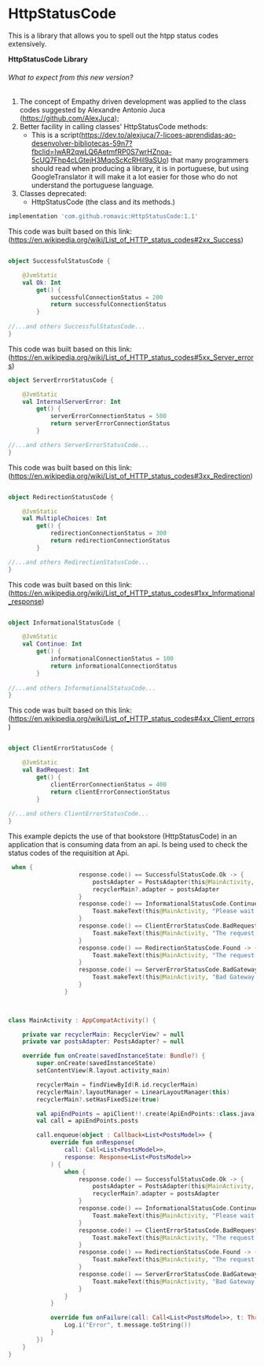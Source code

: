 # HttpStatusCode
This is a library that allows you to spell out the htpp status codes extensively.

**HttpStatusCode Library**

###### What to expect from this new version?

1. The concept of Empathy driven development was applied to the class codes suggested by Alexandre Antonio Juca (https://github.com/AlexJuca);
2. Better facility in calling classes' HttpStatusCode methods:
   - This is a script(https://dev.to/alexjuca/7-licoes-aprendidas-ao-desenvolver-bibliotecas-59n7?fbclid=IwAR2qwLQ6AetmfRP0S7wrHZnoa-5cUQ7Fhp4cLGtejH3MqoScKcRHil9aSUo) that many programmers should read when producing a library, it is in portuguese, but using GoogleTranslator it will make it a lot easier for those who do not understand the portuguese language.
3. Classes deprecated:
   - HttpStatusCode (the class and its methods.)

```Groovy
implementation 'com.github.romavic:HttpStatusCode:1.1'
```

This code was built based on this link:(https://en.wikipedia.org/wiki/List_of_HTTP_status_codes#2xx_Success)

```Kotlin

object SuccessfulStatusCode {

    @JvmStatic
    val Ok: Int
        get() {
            successfulConnectionStatus = 200
            return successfulConnectionStatus
        }
        
//...and others SuccessfulStatusCode...
}
```
This code was built based on this link:(https://en.wikipedia.org/wiki/List_of_HTTP_status_codes#5xx_Server_errors)

```Kotlin
object ServerErrorStatusCode {

    @JvmStatic
    val InternalServerError: Int
        get() {
            serverErrorConnectionStatus = 500
            return serverErrorConnectionStatus
        }

//...and others ServerErrorStatusCode...
}
```
This code was built based on this link:(https://en.wikipedia.org/wiki/List_of_HTTP_status_codes#3xx_Redirection)

```Kotlin

object RedirectionStatusCode {

    @JvmStatic
    val MultipleChoices: Int
        get() {
            redirectionConnectionStatus = 300
            return redirectionConnectionStatus
        }

//...and others RedirectionStatusCode...
}
```
This code was built based on this link:(https://en.wikipedia.org/wiki/List_of_HTTP_status_codes#1xx_Informational_response)

```Kotlin

object InformationalStatusCode {

    @JvmStatic
    val Continue: Int
        get() {
            informationalConnectionStatus = 100
            return informationalConnectionStatus
        }
        
//...and others InformationalStatusCode...
}
```
This code was built based on this link:(https://en.wikipedia.org/wiki/List_of_HTTP_status_codes#4xx_Client_errors)

```Kotlin

object ClientErrorStatusCode {

    @JvmStatic
    val BadRequest: Int
        get() {
            clientErrorConnectionStatus = 400
            return clientErrorConnectionStatus
        }
        
//...and others ClientErrorStatusCode...
}
```
This example depicts the use of that bookstore (HttpStatusCode) in an application that is consuming data from an api.
Is being used to check the status codes of the requisition at Api.

```Kotlin
 when {
                    response.code() == SuccessfulStatusCode.Ok -> {
                        postsAdapter = PostsAdapter(this@MainActivity, response.body()!!)
                        recyclerMain?.adapter = postsAdapter
                    }
                    response.code() == InformationalStatusCode.Continue -> {
                        Toast.makeText(this@MainActivity, "Please wait...", Toast.LENGTH_SHORT).show()
                    }
                    response.code() == ClientErrorStatusCode.BadRequest -> {
                        Toast.makeText(this@MainActivity, "The request could not be delivered due to incorrect syntax.", Toast.LENGTH_SHORT).show()
                    }
                    response.code() == RedirectionStatusCode.Found -> {
                        Toast.makeText(this@MainActivity, "The request was found.", Toast.LENGTH_SHORT).show()
                    }
                    response.code() == ServerErrorStatusCode.BadGateway -> {
                        Toast.makeText(this@MainActivity, "Bad Gateway.", Toast.LENGTH_SHORT).show()
                    }
                }
              
```

```Kotlin

class MainActivity : AppCompatActivity() {

    private var recyclerMain: RecyclerView? = null
    private var postsAdapter: PostsAdapter? = null

    override fun onCreate(savedInstanceState: Bundle?) {
        super.onCreate(savedInstanceState)
        setContentView(R.layout.activity_main)

        recyclerMain = findViewById(R.id.recyclerMain)
        recyclerMain?.layoutManager = LinearLayoutManager(this)
        recyclerMain?.setHasFixedSize(true)

        val apiEndPoints = apiClient!!.create(ApiEndPoints::class.java)
        val call = apiEndPoints.posts

        call.enqueue(object : Callback<List<PostsModel>> {
            override fun onResponse(
                call: Call<List<PostsModel>>,
                response: Response<List<PostsModel>>
            ) {
                when {
                    response.code() == SuccessfulStatusCode.Ok -> {
                        postsAdapter = PostsAdapter(this@MainActivity, response.body()!!)
                        recyclerMain?.adapter = postsAdapter
                    }
                    response.code() == InformationalStatusCode.Continue -> {
                        Toast.makeText(this@MainActivity, "Please wait...", Toast.LENGTH_SHORT).show()
                    }
                    response.code() == ClientErrorStatusCode.BadRequest -> {
                        Toast.makeText(this@MainActivity, "The request could not be delivered due to incorrect syntax.", Toast.LENGTH_SHORT).show()
                    }
                    response.code() == RedirectionStatusCode.Found -> {
                        Toast.makeText(this@MainActivity, "The request was found.", Toast.LENGTH_SHORT).show()
                    }
                    response.code() == ServerErrorStatusCode.BadGateway -> {
                        Toast.makeText(this@MainActivity, "Bad Gateway.", Toast.LENGTH_SHORT).show()
                    }
                }
            }

            override fun onFailure(call: Call<List<PostsModel>>, t: Throwable) {
                Log.i("Error", t.message.toString())
            }
        })
    }
}
```
